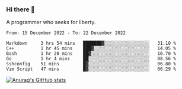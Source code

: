 ### Hi there 👋

<!--
**shejialuo/shejialuo** is a ✨ _special_ ✨ repository because its `README.md` (this file) appears on your GitHub profile.

Here are some ideas to get you started:

- 🔭 I’m currently working on ...
- 🌱 I’m currently learning ...
- 👯 I’m looking to collaborate on ...
- 🤔 I’m looking for help with ...
- 💬 Ask me about ...
- 📫 How to reach me: ...
- 😄 Pronouns: ...
- ⚡ Fun fact: ...
-->

A programmer who seeks for liberty.

<!--START_SECTION:waka-->

```text
From: 15 December 2022 - To: 22 December 2022

Markdown     3 hrs 54 mins   ███████▓░░░░░░░░░░░░░░░░░   31.10 %
C++          1 hr 45 mins    ███▓░░░░░░░░░░░░░░░░░░░░░   14.05 %
Bash         1 hr 20 mins    ██▓░░░░░░░░░░░░░░░░░░░░░░   10.70 %
Go           1 hr 4 mins     ██░░░░░░░░░░░░░░░░░░░░░░░   08.56 %
sshconfig    51 mins         █▓░░░░░░░░░░░░░░░░░░░░░░░   06.80 %
Vim Script   47 mins         █▓░░░░░░░░░░░░░░░░░░░░░░░   06.29 %
```

<!--END_SECTION:waka-->

[![Anurag's GitHub stats](https://github-readme-stats.vercel.app/api?username=shejialuo&show_icons=true&theme=dracula)](https://github.com/anuraghazra/github-readme-stats)
